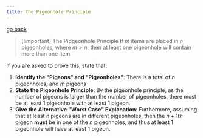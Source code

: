 ```yaml
---
title: The Pigeonhole Principle
---
```


[go back](archive/11Subjects/11Specialist.md)

> [!important] The Pidgeonhole Principle
> If $m$ items are placed in $n$ pigeonholes, where $m>n$, then at least one pigeonhole will contain more than one item

If you are asked to prove this, state that:

1. **Identify the "Pigeons" and "Pigeonholes"**: There is a total of $n$ pigeonholes, and $m$ pigeons
2. **State the Pigeonhole Principle**: By the pigeonhole principle, as the number of pigeons is larger than the number of pigeonholes, there must be at least 1 pigeonhole with at least 1 pigeon.
3. **Give the Alternative "Worst Case" Explanation**: Furthermore, assuming that at least $n$ pigeons are in different pigeonholes, then the $n+1th$ pigeon **must** be in one of the $n$ pigeonholes, and thus at least 1 pigeonhole will have at least 1 pigeon.